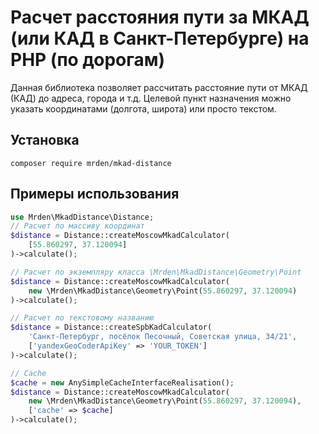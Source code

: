 # Расчет расстояния пути за МКАД (или КАД в Санкт-Петербурге) на PHP (по дорогам)

Данная библиотека позволяет рассчитать расстояние пути от МКАД (КАД) до адреса, города и т.д. Целевой пункт назначения можно указать координатами (долгота, широта) или просто текстом.

## Установка

`composer require mrden/mkad-distance`

## Примеры использования

```php
use Mrden\MkadDistance\Distance;
// Расчет по массиву координат
$distance = Distance::createMoscowMkadCalculator(
    [55.860297, 37.120094]
)->calculate();

// Расчет по экземпляру класса \Mrden\MkadDistance\Geometry\Point
$distance = Distance::createMoscowMkadCalculator(
    new \Mrden\MkadDistance\Geometry\Point(55.860297, 37.120094)
)->calculate();

// Расчет по текстовому названию
$distance = Distance::createSpbKadCalculator(
    'Санкт-Петербург, посёлок Песочный, Советская улица, 34/21',
    ['yandexGeoCoderApiKey' => 'YOUR_TOKEN']   
)->calculate();

// Cache
$cache = new AnySimpleCacheInterfaceRealisation();
$distance = Distance::createMoscowMkadCalculator(
    new \Mrden\MkadDistance\Geometry\Point(55.860297, 37.120094),
    ['cache' => $cache]
)->calculate();

```

